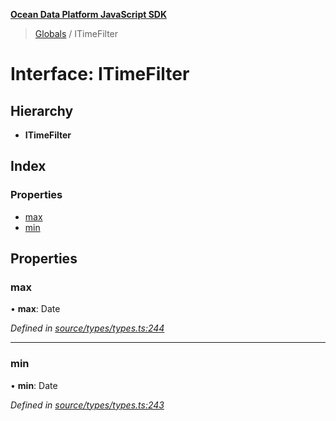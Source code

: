 **[Ocean Data Platform JavaScript SDK](../README.md)**

> [Globals](../README.md) / ITimeFilter

# Interface: ITimeFilter

## Hierarchy

* **ITimeFilter**

## Index

### Properties

* [max](itimefilter.md#max)
* [min](itimefilter.md#min)

## Properties

### max

•  **max**: Date

*Defined in [source/types/types.ts:244](https://github.com/C4IROcean/ODP-sdk-js/blob/4e3fa10/source/types/types.ts#L244)*

___

### min

•  **min**: Date

*Defined in [source/types/types.ts:243](https://github.com/C4IROcean/ODP-sdk-js/blob/4e3fa10/source/types/types.ts#L243)*
